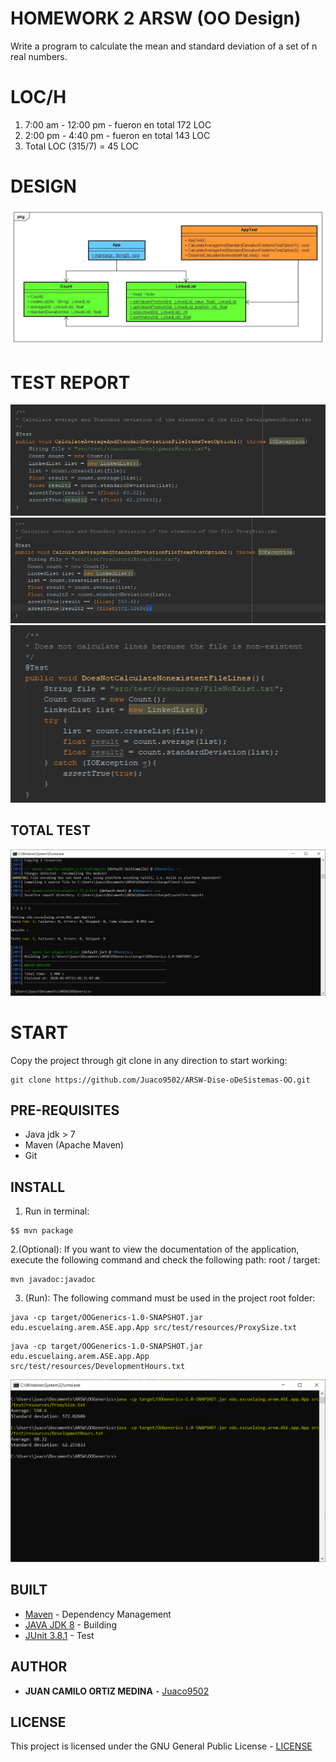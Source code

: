 # HOMEWORK 2 ARSW (OO Design)

Write a program to calculate the mean and standard deviation of a set of n real numbers.

# LOC/H

1. 7:00 am - 12:00 pm - fueron en total  172 LOC
2. 2:00 pm - 4:40 pm - fueron en total  143 LOC
3. Total LOC (315/7) =  45 LOC

# DESIGN
![Diagram](img/diagram.PNG)

# TEST REPORT
![Test1](img/test1.PNG)
![Test2](img/test2.PNG)
![Test3](img/test3.PNG)

## TOTAL TEST
![fullTest](img/fullTest.PNG)

# START

Copy the project through git clone in any direction to start working:
```
git clone https://github.com/Juaco9502/ARSW-Dise-oDeSistemas-OO.git
```

## PRE-REQUISITES

* Java jdk > 7
* Maven (Apache Maven)
* Git

## INSTALL

1. Run in terminal:

```
$$ mvn package
```
2.(Optional):
If you want to view the documentation of the application, execute the following command and check the following path: root / target:

```
mvn javadoc:javadoc
```

3. (Run):
The following command must be used in the project root folder:
  
```
java -cp target/OOGenerics-1.0-SNAPSHOT.jar edu.escuelaing.arem.ASE.app.App src/test/resources/ProxySize.txt
```

```
java -cp target/OOGenerics-1.0-SNAPSHOT.jar edu.escuelaing.arem.ASE.app.App src/test/resources/DevelopmentHours.txt
```

![Proyecto](img/1.PNG)
  

## BUILT

* [Maven](https://maven.apache.org/) - Dependency Management
* [JAVA JDK 8](http://www.oracle.com/technetwork/java/javase/overview/index.html) - Building
* [JUnit 3.8.1](https://mvnrepository.com/artifact/junit/junit/3.8.1) - Test


## AUTHOR

* **JUAN CAMILO ORTIZ MEDINA** - [Juaco9502](https://github.com/juaco9502)


## LICENSE

This project is licensed under the GNU General Public License - [LICENSE](LICENSE) 